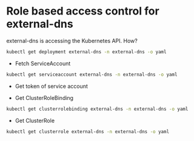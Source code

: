# Role based access control for external-dns

external-dns is accessing the Kubernetes API. How?

```sh
kubectl get deployment external-dns -n external-dns -o yaml
```

* Fetch ServiceAccount

```sh
kubectl get serviceaccount external-dns -n external-dns -o yaml
```

* Get token of service account

* Get ClusterRoleBinding

```sh
kubectl get clusterrolebinding external-dns -n external-dns -o yaml
```

* Get ClusterRole

```sh
kubectl get clusterrole external-dns -n external-dns -o yaml
```
